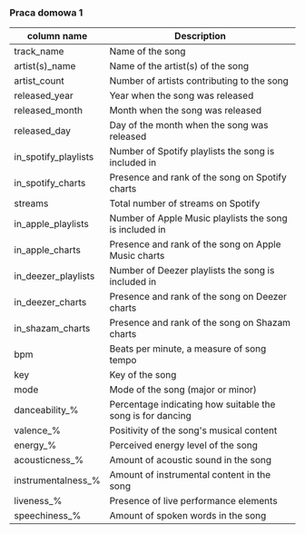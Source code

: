 ### Praca domowa 1
|column name |Description|
|----------------------|-------------------------------------------------------------|
| track_name           |  Name of the song                                           |
| artist(s)_name       |  Name of the artist(s) of the song                          |
| artist_count         |  Number of artists contributing to the song                 |
| released_year        |  Year when the song was released                            |
| released_month       |  Month when the song was released                           |
| released_day         |  Day of the month when the song was released                |
| in_spotify_playlists |  Number of Spotify playlists the song is included in        |
| in_spotify_charts    |  Presence and rank of the song on Spotify charts            |
| streams              |  Total number of streams on Spotify                         |
| in_apple_playlists   |  Number of Apple Music playlists the song is included in    |
| in_apple_charts      |  Presence and rank of the song on Apple Music charts        |
| in_deezer_playlists  |  Number of Deezer playlists the song is included in         |
| in_deezer_charts     |  Presence and rank of the song on Deezer charts             |
| in_shazam_charts     |  Presence and rank of the song on Shazam charts             |
| bpm                  |  Beats per minute, a measure of song tempo                  |
| key                  |  Key of the song                                            |
| mode                 |  Mode of the song (major or minor)                          |
| danceability_%       |  Percentage indicating how suitable the song is for dancing |
| valence_%            |  Positivity of the song's musical content                   |
| energy_%             |  Perceived energy level of the song                         |
| acousticness_%       |  Amount of acoustic sound in the song                       |
| instrumentalness_%   |  Amount of instrumental content in the song                 |
| liveness_%           |  Presence of live performance elements                      |
| speechiness_%        |  Amount of spoken words in the song                         |a
